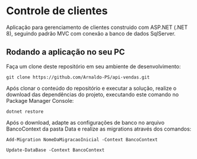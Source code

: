 # Controle de clientes

Aplicação para gerenciamento de clientes construido com ASP.NET (.NET 8), seguindo padrão MVC com conexão a banco de dados SqlServer.

## Rodando a aplicação no seu PC

Faça um clone deste repositório em seu ambiente de desenvolvimento:

```
git clone https://github.com/Arnaldo-PS/api-vendas.git
```

Após clonar o conteúdo do repositório e executar a solução, realize o download das dependências do projeto, executando este comando no Package Manager Console:
```
dotnet restore
```

Após o download, adapte as configurações de banco no arquivo BancoContext da pasta Data e realize as migrations através dos comandos:

```
Add-Migration NomeDaMigracaoInicial -Context BancoContext
```
```
Update-DataBase -Context BancoContext
```
